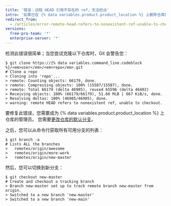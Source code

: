 ```yaml
---
title: '错误：远程 HEAD 引用不存在的 ref，无法检出'
intro: '如果已在 {% data variables.product.product_location %} 上删除仓库的默认分支，会发生此错误。'
redirect_from:
  - /articles/error-remote-head-refers-to-nonexistent-ref-unable-to-checkout
versions:
  free-pro-team: '*'
  enterprise-server: '*'
---
```


检测此错误很简单；当您尝试克隆以下仓库时，Git 会警告您：

```shell
$ git clone https://{% data variables.command_line.codeblock %}/<em>user</em>/<em>repo</em>.git
# Clone a repo
> Cloning into 'repo'...
> remote: Counting objects: 66179, done.
> remote: Compressing objects: 100% (15587/15587), done.
> remote: Total 66179 (delta 46985), reused 65596 (delta 46402)
> Receiving objects: 100% (66179/66179), 51.66 MiB | 667 KiB/s, done.
> Resolving deltas: 100% (46985/46985), done.
> warning: remote HEAD refers to nonexistent ref, unable to checkout.
```

要修复此错误，您需要成为 {% data variables.product.product_location %} 上仓库的管理员。 您需要[更改仓库的默认分支](/github/administering-a-repository/changing-the-default-branch)。

之后，您可以从命令行获取所有可用分支的列表：

```shell
$ git branch -a
# Lists ALL the branches
>   remotes/origin/awesome
>   remotes/origin/more-work
>   remotes/origin/new-master
```

然后，您可以切换到新分支：

```shell
$ git checkout new-master
# Create and checkout a tracking branch
> Branch new-master set up to track remote branch new-master from origin.
> Switched to a new branch 'new-master'
> Switched to a new branch 'new-main'
```
